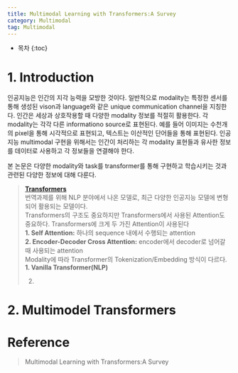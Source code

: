 ```yaml
---
title: Multimodal Learning with Transformers:A Survey
category: Multimodal
tag: Multimodal
---
```








* 목차
{:toc}










# 1. Introduction

인공지능은 인간의 지각 능력을 모방한 것이다. 일반적으로 modality는 특정한 센서를 통해 생성된 vison과 language와 같은 unique communication channel을 지칭한다. 인간은 세상과 상호작용할 때 다양한 modality 정보를 적절히 활용한다. 각 modality는 각각 다른 informationo source로 표현된다. 예를 들어 이미지는 수천개의 pixel을 통해 시각적으로 표현되고, 텍스트는 이산적인 단어들을 통해 표현된다. 인공지능 multimodal 구현을 위해서는 인간이 처리하는 각 modality 표현들과 유사한 정보를 데이터로 사용하고 각 정보들을 연결해야 한다.

본 논문은 다양한 modality와 task를 transformer를 통해 구현하고 학습시키는 것과 관련된 다양한 정보에 대해 다룬다. 

> <strong>[Transformers](https://finddme.github.io/natural%20language%20processing/2019/11/19/Transformer/)</strong><br>
> 번역과제를 위해 NLP 분야에서 나온 모델로, 최근 다양한 인공지능 모델에 변형되어 활용되는 모델이다.<br>
> Transformers의 구조도 중요하지만 Transformers에서 사용된 Attention도 중요하다. Transformers에 크게 두 가진 Attention이 사용된다<br>
>   <strong>1. Self Attention:</strong> 하나의 sequence 내에서 수행되는 attention <br>
>   <strong>2. Encoder-Decoder Cross Attention:</strong> encoder에서 decoder로 넘어갈 때 사용되는 attention <br>
> Modality에 따라 Transformer의 Tokenization/Embedding 방식이 다르다.<br>
>   <strong>1. Vanilla Transformer(NLP)</strong><br>
>     
>   2. 



# 2. Multimodel Transformers


# Reference

> Multimodal Learning with Transformers:A Survey
